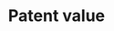 ---
cost: None
description: 'We propose a new measure of the economic importance of each innovation.
  Our measure uses newly collected data on patents issued to US firms in the 1926
  to 2010 period, combined with the stock market response to news about patents. Our
  patent-level estimates of private economic value are positively related to the scientific
  value of these patents, as measured by the number of citations that the patent receives
  in the future. Our new measure is associated with substantial growth, reallocation
  and creative destruction, consistent with the predictions of Schumpeterian growth
  models. Aggregating our measure suggests that technological innovation accounts
  for significant medium-run fluctuations in aggregate economic growth and TFP. '
location: https://iu.box.com/patents
maintained_by: Noah Stoffman, nstoffma@iu.edu
shortname: patent_value
tags:
- scientific value
- ' economic growth'
- ' United States'
timeframe: 1926-2010
title: Patent value
uuid: 798f092c-3597-41bb-be5d-e5eb15c2b5d3
---